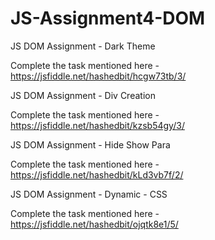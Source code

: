 # JS-Assignment4-DOM
JS DOM Assignment - Dark Theme

Complete the task mentioned here - https://jsfiddle.net/hashedbit/hcgw73tb/3/



JS DOM Assignment - Div Creation

Complete the task mentioned here - https://jsfiddle.net/hashedbit/kzsb54gy/3/



JS DOM Assignment - Hide Show Para

Complete the task mentioned here - https://jsfiddle.net/hashedbit/kLd3vb7f/2/



JS DOM Assignment - Dynamic - CSS

Complete the task mentioned here - https://jsfiddle.net/hashedbit/ojqtk8e1/5/

